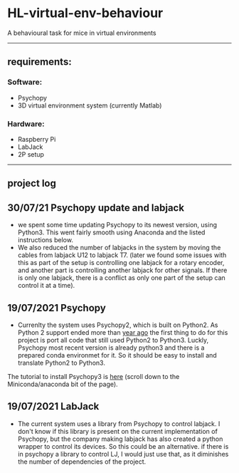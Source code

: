 # HL-virtual-env-behaviour
A behavioural task for mice in virtual environments

---
## requirements:

### Software:    
- Psychopy
- 3D virtual environment system (currently Matlab)

### Hardware:  
- Raspberry Pi
- LabJack
- 2P setup

---
## project log



## **30/07/21** Psychopy update and labjack
- we spent some time updating Psychopy to its newest version, using Python3. This went fairly smooth using Anaconda and the listed instructions below.
- We also reduced the number of labjacks in the system by moving the cables from labjack U12 to labjack T7. (later we found some issues with this as part of the setup is controlling one labjack for a rotary encoder, and another part is controlling another labjack for other signals. If there is only one labjack, there is a conflict as only one part of the setup can control it at a time).

## **19/07/2021** Psychopy

- Currenlty the system uses Psychopy2, which is built on Python2. As Python 2 support ended more than [year ago](https://www.python.org/doc/sunset-python-2/) the first thing to do for this project is port all code that still used Python2 to Python3. Luckly, Psychopy most recent version is already python3 and there is a prepared conda environmet for it. So it should be easy to install and translate Python2 to Python3.

The tutorial to install Psychopy3 is [here](https://www.psychopy.org/download.html) (scroll down to the Miniconda/anaconda bit of the page).

## **19/07/2021** LabJack

- The current system uses a library from Psychopy to control labjack. I don't know if this library is present on the current implementation of Psychopy, but the company making labjack has also created a python wrapper to control its devices. So this could be an alternative. if there is in psychopy a library to control LJ, I would just use that, as it diminishes the number of dependencies of the project.  
